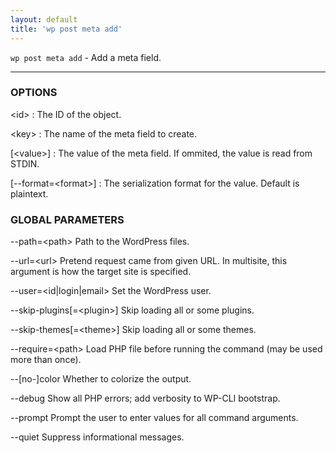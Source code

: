 ```yaml
---
layout: default
title: 'wp post meta add'
---
```


`wp post meta add` - Add a meta field.

<hr />

### OPTIONS

&lt;id&gt;
: The ID of the object.

&lt;key&gt;
: The name of the meta field to create.

[&lt;value&gt;]
: The value of the meta field. If ommited, the value is read from STDIN.

[\--format=&lt;format&gt;]
: The serialization format for the value. Default is plaintext.

### GLOBAL PARAMETERS

  \--path=&lt;path&gt;
      Path to the WordPress files.

  \--url=&lt;url&gt;
      Pretend request came from given URL. In multisite, this argument is how the target site is specified.

  \--user=&lt;id|login|email&gt;
      Set the WordPress user.

  \--skip-plugins[=&lt;plugin&gt;]
      Skip loading all or some plugins.

  \--skip-themes[=&lt;theme&gt;]
      Skip loading all or some themes.

  \--require=&lt;path&gt;
      Load PHP file before running the command (may be used more than once).

  \--[no-]color
      Whether to colorize the output.

  \--debug
      Show all PHP errors; add verbosity to WP-CLI bootstrap.

  \--prompt
      Prompt the user to enter values for all command arguments.

  \--quiet
      Suppress informational messages.




